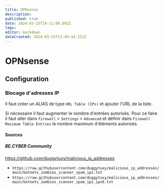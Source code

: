 ```yaml
---
title: OPNsense
description: 
published: true
date: 2024-03-25T14:11:00.692Z
tags: 
editor: markdown
dateCreated: 2024-03-25T13:49:44.252Z
---
```


# OPNsense

## Configuration

### Blocage d'adresses IP

Il faut créer un ALIAS de type `URL Table (IPs)` et ajouter l'URL de la liste.

Si nécessaire il faut augmenter le nombre d'entrées autorisés. Pour ce faire il faut aller dans `Firewall` > `Settings` > `Advanced` et définir dans `Firewall Maximum Table Entries` le nombre maximum d'éléments autorisés.

#### Sources

##### BE.CYBER Community

<https://github.com/duggytuxy/malicious_ip_addresses>

- `https://raw.githubusercontent.com/duggytuxy/malicious_ip_addresses/main/botnets_zombies_scanner_spam_ips.txt`
- `https://raw.githubusercontent.com/duggytuxy/malicious_ip_addresses/main/botnets_zombies_scanner_spam_ips_ipv6.txt`